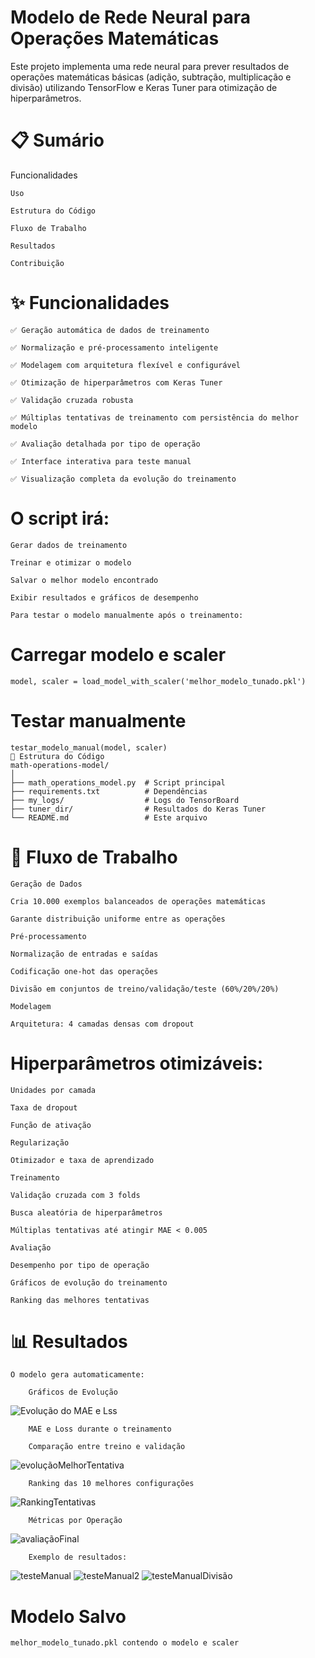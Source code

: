 # Modelo de Rede Neural para Operações Matemáticas


Este projeto implementa uma rede neural para prever resultados de operações matemáticas básicas (adição, subtração, multiplicação e divisão) utilizando TensorFlow e Keras Tuner para otimização de hiperparâmetros.

# 📋 Sumário
Funcionalidades
    
    Uso
    
    Estrutura do Código
    
    Fluxo de Trabalho
    
    Resultados
    
    Contribuição
    
# ✨ Funcionalidades

    ✅ Geração automática de dados de treinamento
    
    ✅ Normalização e pré-processamento inteligente
    
    ✅ Modelagem com arquitetura flexível e configurável
    
    ✅ Otimização de hiperparâmetros com Keras Tuner
    
    ✅ Validação cruzada robusta
    
    ✅ Múltiplas tentativas de treinamento com persistência do melhor modelo
    
    ✅ Avaliação detalhada por tipo de operação
    
    ✅ Interface interativa para teste manual
    
    ✅ Visualização completa da evolução do treinamento

# O script irá:

    Gerar dados de treinamento
    
    Treinar e otimizar o modelo
    
    Salvar o melhor modelo encontrado
    
    Exibir resultados e gráficos de desempenho
    
    Para testar o modelo manualmente após o treinamento:


# Carregar modelo e scaler
    model, scaler = load_model_with_scaler('melhor_modelo_tunado.pkl')

# Testar manualmente
    testar_modelo_manual(model, scaler)
    📂 Estrutura do Código
    math-operations-model/
    │
    ├── math_operations_model.py  # Script principal
    ├── requirements.txt          # Dependências
    ├── my_logs/                  # Logs do TensorBoard
    ├── tuner_dir/                # Resultados do Keras Tuner
    └── README.md                 # Este arquivo
    
# 🔄 Fluxo de Trabalho
    Geração de Dados
    
    Cria 10.000 exemplos balanceados de operações matemáticas
    
    Garante distribuição uniforme entre as operações
    
    Pré-processamento
    
    Normalização de entradas e saídas
    
    Codificação one-hot das operações
    
    Divisão em conjuntos de treino/validação/teste (60%/20%/20%)
    
    Modelagem
    
    Arquitetura: 4 camadas densas com dropout

# Hiperparâmetros otimizáveis:

    Unidades por camada
    
    Taxa de dropout
    
    Função de ativação
    
    Regularização
    
    Otimizador e taxa de aprendizado
    
    Treinamento
    
    Validação cruzada com 3 folds
    
    Busca aleatória de hiperparâmetros
    
    Múltiplas tentativas até atingir MAE < 0.005
    
    Avaliação
    
    Desempenho por tipo de operação
    
    Gráficos de evolução do treinamento
    
    Ranking das melhores tentativas

# 📊 Resultados
    O modelo gera automaticamente:
    
        Gráficos de Evolução
![Evolução do MAE e Lss](https://github.com/user-attachments/assets/f4c07d83-d068-4fc4-a333-193e1e7b3b73)

        MAE e Loss durante o treinamento
    
        Comparação entre treino e validação
        
![evoluçãoMelhorTentativa](https://github.com/user-attachments/assets/4a6b6bc4-01c6-41ee-96cb-233fbd098608)
    
        Ranking das 10 melhores configurações
        
![RankingTentativas](https://github.com/user-attachments/assets/d7c17fb8-e8d8-48b8-af9e-cb0f52a65078)

        Métricas por Operação
        
![avaliaçãoFinal](https://github.com/user-attachments/assets/b056f8bd-10ca-4a56-9310-804402d7b67d)
    
        Exemplo de resultados:

![testeManual](https://github.com/user-attachments/assets/e47454bf-f431-4737-b5f8-ef58345141ea)
![testeManual2](https://github.com/user-attachments/assets/6c057c53-794f-40a9-8f53-ecd0527af572)
![testeManualDivisão](https://github.com/user-attachments/assets/7a9f156a-9907-4c41-a12a-436565214316)
      
# Modelo Salvo

    melhor_modelo_tunado.pkl contendo o modelo e scaler
